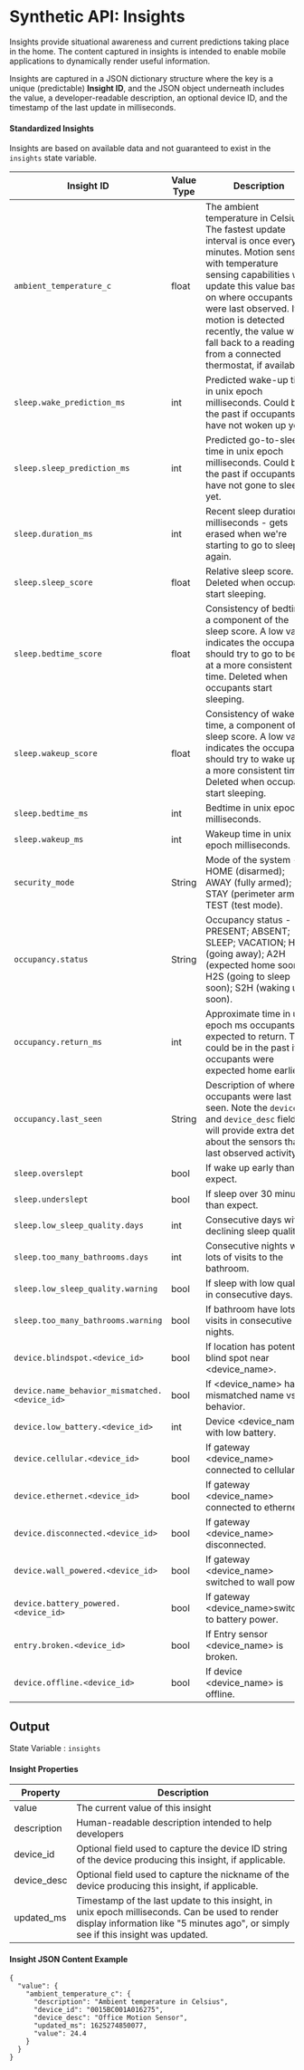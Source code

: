 # Synthetic API: Insights

Insights provide situational awareness and current predictions taking place in the home. The content captured in insights is intended to enable mobile applications to dynamically render useful information.

Insights are captured in a JSON dictionary structure where the key is a unique (predictable) **Insight ID**, and the JSON object underneath includes the value, a developer-readable description, an optional device ID, and the timestamp of the last update in milliseconds.

#### Standardized Insights

Insights are based on available data and not guaranteed to exist in the `insights` state variable.

| Insight ID              | Value Type | Description | 
| ----------------------- | ---------- | ----------- |
| `ambient_temperature_c` | float      | The ambient temperature in Celsius. The fastest update interval is once every 5 minutes. Motion sensors with temperature sensing capabilities will update this value based on where occupants were last observed. If no motion is detected recently, the value will fall back to a reading from a connected thermostat, if available. |
| `sleep.wake_prediction_ms` | int | Predicted wake-up time in unix epoch milliseconds. Could be in the past if occupants have not woken up yet. |
| `sleep.sleep_prediction_ms` | int | Predicted go-to-sleep time in unix epoch milliseconds. Could be in the past if occupants have not gone to sleep yet. | 
| `sleep.duration_ms` | int | Recent sleep duration in milliseconds - gets erased when we're starting to go to sleep again. |
| `sleep.sleep_score` | float | Relative sleep score. Deleted when occupants start sleeping. |
| `sleep.bedtime_score` | float | Consistency of bedtime, a component of the sleep score. A low value indicates the occupants should try to go to bed at a more consistent time. Deleted when occupants start sleeping. |
| `sleep.wakeup_score` | float | Consistency of wake-up time, a component of the sleep score. A low value indicates the occupants should try to wake up at a more consistent time. Deleted when occupants start sleeping. |
| `sleep.bedtime_ms` | int | Bedtime in unix epoch milliseconds. |
| `sleep.wakeup_ms` | int | Wakeup time in unix epoch milliseconds. |
| `security_mode` | String | Mode of the system - HOME (disarmed); AWAY (fully armed); STAY (perimeter armed); TEST (test mode). |
| `occupancy.status` | String | Occupancy status - PRESENT; ABSENT; SLEEP; VACATION; H2A (going away); A2H (expected home soon); H2S (going to sleep soon); S2H (waking up soon). | 
| `occupancy.return_ms` | int | Approximate time in unix epoch ms occupants are expected to return. This could be in the past if occupants were expected home earlier. | 
| `occupancy.last_seen` | String | Description of where occupants were last seen. Note the `device_id` and `device_desc` fields will provide extra details about the sensors that last observed activity. |
| `sleep.overslept` | bool | If wake up early than expect. |
| `sleep.underslept` | bool | If sleep over 30 minutes than expect. |
| `sleep.low_sleep_quality.days` | int | Consecutive days with declining sleep quality. |
| `sleep.too_many_bathrooms.days` | int | Consecutive nights with lots of visits to the bathroom. |
| `sleep.low_sleep_quality.warning` | bool | If sleep with low quality in consecutive days. |
| `sleep.too_many_bathrooms.warning` | bool | If bathroom have lots of visits in consecutive nights. |
| `device.blindspot.<device_id>` | bool | If location has potential blind spot near <device_name>. |
| `device.name_behavior_mismatched.<device_id>` | bool | If <device_name> has mismatched name vs. behavior. |
| `device.low_battery.<device_id>` | int | Device <device_name> with low battery. |
| `device.cellular.<device_id>` | bool | If gateway <device_name> connected to cellular. |
| `device.ethernet.<device_id>` | bool | If gateway <device_name> connected to ethernet. |
| `device.disconnected.<device_id>` | bool | If gateway <device_name> disconnected. |
| `device.wall_powered.<device_id>` | bool | If gateway <device_name> switched to wall power. |
| `device.battery_powered.<device_id>` | bool | If gateway <device_name>switched to battery power. |
| `entry.broken.<device_id>` | bool | If Entry sensor <device_name> is broken. |
| `device.offline.<device_id>` | bool | If device <device_name> is offline. |

## Output

State Variable : `insights`

#### Insight Properties

| Property    | Description |
| ----------- | ----------- |
| value | The current value of this insight |
| description | Human-readable description intended to help developers |
| device_id | Optional field used to capture the device ID string of the device producing this insight, if applicable. |
| device_desc | Optional field used to capture the nickname of the device producing this insight, if applicable. |
| updated_ms | Timestamp of the last update to this insight, in unix epoch milliseconds. Can be used to render display information like "5 minutes ago", or simply see if this insight was updated. |

#### Insight JSON Content Example

```
{
  "value": {
    "ambient_temperature_c": {
      "description": "Ambient temperature in Celsius",
      "device_id": "0015BC001A016275",
      "device_desc": "Office Motion Sensor",
      "updated_ms": 1625274850077,
      "value": 24.4
    }
  }
}
```
